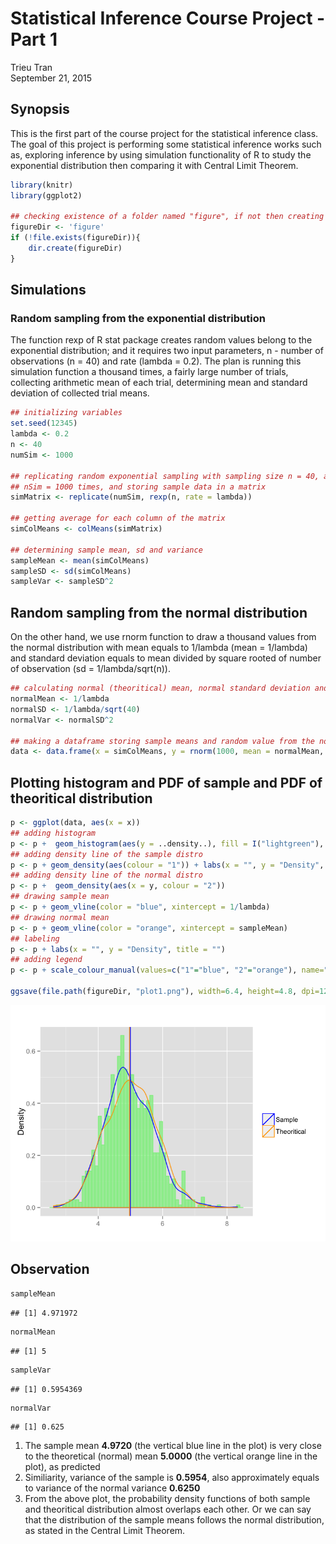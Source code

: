 # Statistical Inference Course Project - Part 1
Trieu Tran  
September 21, 2015  
## Synopsis
This is the first part of the course project for the statistical inference class. The goal of this project is performing some statistical inference works such as, exploring inference by using simulation functionality of R to study the exponential distribution then comparing it with Central Limit Theorem.



```r
library(knitr)
library(ggplot2)

## checking existence of a folder named "figure", if not then creating one to store plot figures
figureDir <- 'figure'
if (!file.exists(figureDir)){
    dir.create(figureDir)
} 
```
## Simulations
### Random sampling from the exponential distribution 
The function rexp of R stat package creates random values belong to the exponential distribution; and it requires two input parameters, n - number of observations (n = 40) and rate (lambda = 0.2).  The plan is running this simulation function a thousand times, a fairly large number of trials, collecting arithmetic mean of each trial, determining mean and standard deviation of collected trial means.


```r
## initializing variables
set.seed(12345)
lambda <- 0.2
n <- 40
numSim <- 1000

## replicating random exponential sampling with sampling size n = 40, and repeat
## nSim = 1000 times, and storing sample data in a matrix
simMatrix <- replicate(numSim, rexp(n, rate = lambda))

## getting average for each column of the matrix
simColMeans <- colMeans(simMatrix)

## determining sample mean, sd and variance
sampleMean <- mean(simColMeans)
sampleSD <- sd(simColMeans)
sampleVar <- sampleSD^2
```

## Random sampling from the normal distribution
On the other hand, we use rnorm function to draw a thousand values from the normal distribution with mean equals to 1/lambda (mean = 1/lambda) and standard deviation equals to mean divided by square rooted of number of observation (sd = 1/lambda/sqrt(n)). 


```r
## calculating normal (theoritical) mean, normal standard deviation and variance
normalMean <- 1/lambda
normalSD <- 1/lambda/sqrt(40)
normalVar <- normalSD^2

## making a dataframe storing sample means and random value from the normal distribution
data <- data.frame(x = simColMeans, y = rnorm(1000, mean = normalMean, sd = normalSD))
```
## Plotting histogram and PDF of sample and PDF of theoritical distribution

```r
p <- ggplot(data, aes(x = x))
## adding histogram
p <- p +  geom_histogram(aes(y = ..density..), fill = I("lightgreen"), col = I("lightgreen"), alpha = 0.75, binwidth = 0.1) 
## adding density line of the sample distro
p <- p + geom_density(aes(colour = "1")) + labs(x = "", y = "Density", title = "") 
## adding density line of the normal distro
p <- p +  geom_density(aes(x = y, colour = "2")) 
## drawing sample mean
p <- p + geom_vline(color = "blue", xintercept = 1/lambda)
## drawing normal mean
p <- p + geom_vline(color = "orange", xintercept = sampleMean)
## labeling
p <- p + labs(x = "", y = "Density", title = "")
## adding legend
p <- p + scale_colour_manual(values=c("1"="blue", "2"="orange"), name="", labels = c("Sample", "Theoritical"))

ggsave(file.path(figureDir, "plot1.png"), width=6.4, height=4.8, dpi=124)
```
![](figure/plot1.png)

## Observation

```r
sampleMean
```

```
## [1] 4.971972
```

```r
normalMean
```

```
## [1] 5
```

```r
sampleVar
```

```
## [1] 0.5954369
```

```r
normalVar
```

```
## [1] 0.625
```
1. The sample mean **4.9720** (the vertical blue line in the plot) is very close to the theoretical (normal) mean **5.0000** (the vertical orange line in the plot), as predicted
2. Similiarity, variance of the sample is **0.5954**, also approximately equals to variance of the normal variance **0.6250**
3. From the above plot, the probability density functions of both sample and theoritical distribution almost overlaps each other. Or we can say that the distribution of the sample means follows the normal distribution, as stated in the Central Limit Theorem.
